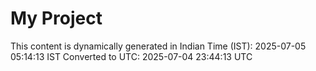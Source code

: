 # My Project

This content is dynamically generated in Indian Time (IST): 2025-07-05 05:14:13 IST
Converted to UTC: 2025-07-04 23:44:13 UTC
